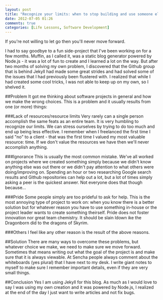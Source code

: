 ```yaml
---
layout: post
title: "Recognize your limits: when to stop building and use someone else's"
date: 2012-07-05 01:26
comments: true
categories: [Life Lessons, Software Development]
---
```


If you're not willing to let go then you'll never move forward.

<!-- more -->

I had to say goodbye to a fun side-project that I've been working on for a few months. Muffin, as I called it, was a static blog generator powered by Node.js - it was a lot of fun to create and I learned a lot on the way. But after two months of solving my own problem, I discovered that the Github group that is behind Jekyll had made some great strides and had solved some of the issues that I had previously been flustered with. I realized that while I had created some cool tricks, I was not able to keep up on my own, so I shelved it.

##Problem
It got me thinking about software projects in general and how we make the wrong choices. This is a problem and it usually results from one (or more) things:

###Lack of resources/resource limits
Very rarely can a single person accomplish the same feats as an entire team. It is very humbling to recognize our limits. We can stress ourselves by trying to do too much and end up being less effective. I remember when I freelanced the first time I said "no" to a client - that was the first time I valued my most valuable resource: time. If we don't value the resources we have then we'll never accomplish anything.

###Ignorance
This is usually the most common mistake. We've all worked on projects where we created something simply because we didn't know anything else was out there or we didn't pay attention to what others were doing/improving on. Spending an hour or two researching Google search results and Github repositories can help out a lot, but a lot of times simply asking a peer is the quickest answer. Not everyone does that though because...

###Pride
Some people simply are too prideful to ask for help. This is the most annoying type of project to work on: when you know there is a better solution but for whatever reason you have to use something in-house or the project leader wants to create something theirself. Pride does not foster innovation nor great team chemistry. It should be slain ldown ike the Dragonborn did to the dragons of Skyrim.

###Others
I feel like any other reason is the result of the above reasons.

##Solution
There are many ways to overcome these problems, but whatever choice we make, we need to make sure we move forward. Sometimes that means writing out what the goal of the project is and make sure that it is always viewable. At Sencha people always comment about the whiteboards (yes plural) that I have next to my desk. I write giant notes to myself to make sure I remember important details, even if they are very small things.

##Conclusion
Yes I am using Jekyll for this blog. As much as I would love to say I was using my own creation and it was powered by Node.js, I realized at the end of the day I just want to write articles and not fix bugs.